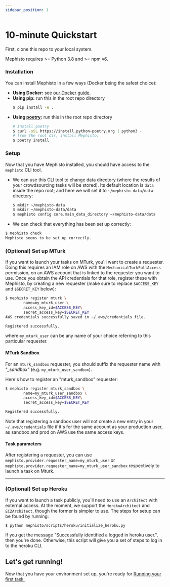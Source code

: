 ```yaml
---
sidebar_position: 1
---
```


# 10-minute Quickstart

First, clone this repo to your local system.

Mephisto requires >= Python 3.8 and >= npm v6.

### Installation

You can install Mephisto in a few ways (Docker being the safest choice):

- **Using Docker:** see [our Docker guide](../how_to_use/efficiency_organization/docker).
- **Using pip:** run this in the root repo directory
    ```bash
    $ pip install -e .
    ```
- **Using [poetry](https://github.com/python-poetry/poetry):** run this in the root repo directory
    ```bash
    # install poetry
    $ curl -sSL https://install.python-poetry.org | python3 -
    # from the root dir, install Mephisto:
    $ poetry install
    ```

### Setup

Now that you have Mephisto installed, you should have access to the `mephisto` CLI tool.

- We can use this CLI tool to change data directory (where the results of your crowdsourcing tasks will be stored). Its default location is `data` inside the repo root; and here we will set it to `~/mephisto-data/data` directory:
    ```bash
    $ mkdir ~/mephisto-data
    $ mkdir ~/mephisto-data/data
    $ mephisto config core.main_data_directory ~/mephisto-data/data
    ```
- We can check that everything has been set up correctly:
```bash
$ mephisto check
Mephisto seems to be set up correctly.
```

### (Optional) Set up MTurk

If you want to  launch your tasks on MTurk, you'll want to create a requester. Doing this requires an IAM role on AWS with the `MechanicalTurkFullAccess` permission, on an AWS account that is linked to the requester you want to use. Once you obtain the API credentials for that role, register these with Mephisto, by creating a new requester (make sure to replace `$ACCESS_KEY` and `$SECRET_KEY` below):

```bash
$ mephisto register mturk \
        name=my_mturk_user \
        access_key_id=$ACCESS_KEY\
        secret_access_key=$SECRET_KEY
AWS credentials successfully saved in ~/.aws/credentials file.

Registered successfully.
```

where `my_mturk_user` can be any name of your choice referring to this particular requester.

#### MTurk Sandbox

For an `mturk_sandbox` requester, you should suffix the requester name with *"_sandbox"* (e.g. `my_mturk_user_sandbox`).

Here's how to register an "mturk_sandbox" requester:

```bash
$ mephisto register mturk_sandbox \
        name=my_mturk_user_sandbox \
        access_key_id=$ACCESS_KEY\
        secret_access_key=$SECRET_KEY

Registered successfully.
```

Note that registering a sandbox user will not create a new entry in your `~/.aws/credentials` file if it's for the same account as your production user, as sandbox and prod on AWS use the same access keys.

#### Task parameters

After registering a requester, you can use `mephisto.provider.requester_name=my_mturk_user` or `mephisto.provider.requester_name=my_mturk_user_sandbox` respectively to launch a task on Mturk.

---

### (Optional) Set up Heroku

If you want to launch a task publicly, you'll need to use an `Architect` with external access. At the moment, we support the `HerokuArchitect` and `EC2Architect`, though the former is simpler to use. The steps for setup can be found by running:
```bash
$ python mephisto/scripts/heroku/initialize_heroku.py
```

If you get the message "Successfully identified a logged in heroku user.", then you're done. Otherwise, this script will give you a set of steps to log in to the heroku CLI.

## Let's get running!

Now that you have your environment set up, you're ready for [Running your first task.](../tutorials/first_task)
